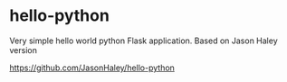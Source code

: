 # hello-python
Very simple hello world python Flask application. Based on Jason Haley version

https://github.com/JasonHaley/hello-python
